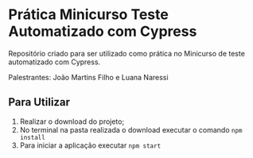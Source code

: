 # Prática Minicurso Teste Automatizado com Cypress

Repositório criado para ser utilizado como prática no Minicurso de teste automatizado com Cypress.

Palestrantes: João Martins Filho e Luana Naressi


## Para Utilizar

1. Realizar o download do projeto;
2. No terminal na pasta realizada o download executar o comando `npm install`
3. Para iniciar a aplicação executar `npm start`